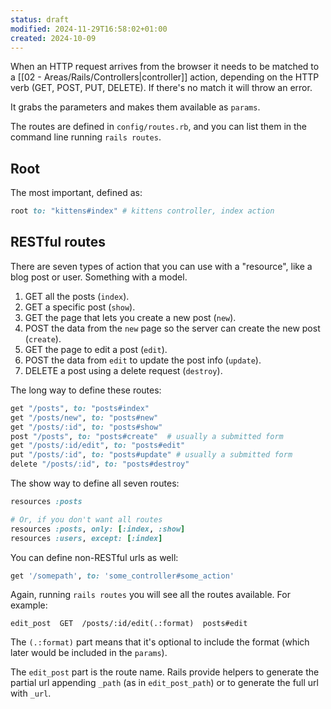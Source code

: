 ```yaml
---
status: draft
modified: 2024-11-29T16:58:02+01:00
created: 2024-10-09
---
```


When an HTTP request arrives from the browser it needs to be matched to a [[02 - Areas/Rails/Controllers|controller]] action, depending on the HTTP verb (GET, POST, PUT, DELETE). If there's no match it will throw an error.

It grabs the parameters and makes them available as `params`.

The routes are defined in `config/routes.rb`, and you can list them in the command line running `rails routes`.


## Root

The most important, defined as:

```ruby
root to: "kittens#index" # kittens controller, index action
```


## RESTful routes

There are seven types of action that you can use with a "resource", like a blog post or user. Something with a model.

1. GET all the posts (`index`).
2. GET a specific post (`show`).
3. GET the page that lets you create a new post (`new`).
4. POST the data from the `new` page so the server can create the new post (`create`).
5. GET the page to edit a post (`edit`).
6. POST the data from `edit` to update the post info (`update`).
7. DELETE a post using a delete request (`destroy`).

The long way to define these routes:

```ruby
get "/posts", to: "posts#index"
get "/posts/new", to: "posts#new"
get "/posts/:id", to: "posts#show"
post "/posts", to: "posts#create"  # usually a submitted form
get "/posts/:id/edit", to: "posts#edit"
put "/posts/:id", to: "posts#update" # usually a submitted form
delete "/posts/:id", to: "posts#destroy"
```

The show way to define all seven routes:

```ruby
resources :posts

# Or, if you don't want all routes
resources :posts, only: [:index, :show]
resources :users, except: [:index]
```

You can define non-RESTful urls as well:

```ruby
get '/somepath', to: 'some_controller#some_action'
```

Again, running `rails routes` you will see all the routes available. For example:

```
edit_post  GET  /posts/:id/edit(.:format)  posts#edit
```

The `(.:format)` part means that it's optional to include the format (which later would be included in the `params`).

The `edit_post` part is the route name. Rails provide helpers to generate the partial url appending `_path` (as in `edit_post_path`) or to generate the full url with `_url`.
